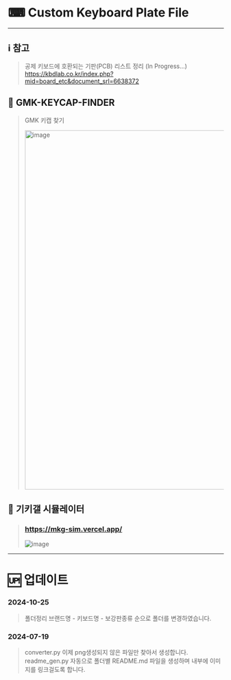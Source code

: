 # ⌨ Custom Keyboard Plate File
***
## ℹ️ 참고
> 공제 키보드에 호환되는 기판(PCB) 리스트 정리 (In Progress...)
> https://kbdlab.co.kr/index.php?mid=board_etc&document_srl=6638372
## 🛜 GMK-KEYCAP-FINDER
> GMK 키캡 찾기
>
> <img width="1524" height="836" alt="image" src="https://github.com/user-attachments/assets/bc43ccba-2e43-4cb9-8823-c8994b2105bc" />
## 🛜 기키갤 시뮬레이터
> ### https://mkg-sim.vercel.app/
>
> ![image](https://github.com/user-attachments/assets/2a3f08b6-8841-463a-88ba-cbe37a2099b0)
***
# 🆙 업데이트
### 2024-10-25
> 폴더정리
> 브랜드명 - 키보드명 - 보강판종류 순으로 폴더를 변경하였습니다.
### 2024-07-19
> converter.py
> 이제 png생성되지 않은 파일만 찾아서 생성합니다. 
> readme_gen.py
> 자동으로 폴더별 README.md 파일을 생성하며 내부에 이미지를 링크걸도록 합니다.
